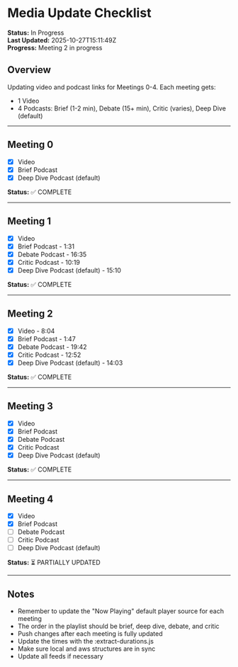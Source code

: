 # Media Update Checklist

**Status:** In Progress  
**Last Updated:** 2025-10-27T15:11:49Z  
**Progress:** Meeting 2 in progress

## Overview
Updating video and podcast links for Meetings 0-4. Each meeting gets:
- 1 Video
- 4 Podcasts: Brief (1-2 min), Debate (15+ min), Critic (varies), Deep Dive (default)

---

## Meeting 0
- [x] Video
- [x] Brief Podcast
- [x] Deep Dive Podcast (default)

**Status:** ✅ COMPLETE

---

## Meeting 1
- [x] Video
- [x] Brief Podcast - 1:31
- [x] Debate Podcast - 16:35
- [x] Critic Podcast - 10:19
- [x] Deep Dive Podcast (default) - 15:10

**Status:** ✅ COMPLETE

---

## Meeting 2
- [x] Video - 8:04
- [x] Brief Podcast - 1:47
- [x] Debate Podcast - 19:42
- [x] Critic Podcast - 12:52
- [x] Deep Dive Podcast (default) - 14:03

**Status:** ✅ COMPLETE

---

## Meeting 3
- [x] Video
- [x] Brief Podcast
- [x] Debate Podcast
- [x] Critic Podcast
- [x] Deep Dive Podcast (default)

**Status:** ✅ COMPLETE

--- 
## Meeting 4
- [x] Video
- [x] Brief Podcast
- [ ] Debate Podcast
- [ ] Critic Podcast
- [ ] Deep Dive Podcast (default)

**Status:** ⏳ PARTIALLY UPDATED

---

## Notes
- Remember to update the "Now Playing" default player source for each meeting
- The order in the playlist should be brief, deep dive, debate, and critic
- Push changes after each meeting is fully updated
- Update the times with the :extract-durations.js 
- Make sure local and aws structures are in sync
- Update all feeds if necessary